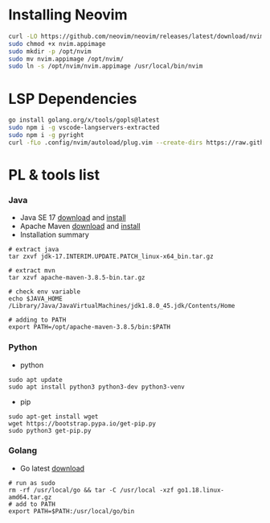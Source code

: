# Installing Neovim
```bash
curl -LO https://github.com/neovim/neovim/releases/latest/download/nvim.appimage
sudo chmod +x nvim.appimage
sudo mkdir -p /opt/nvim 
sudo mv nvim.appimage /opt/nvim/
sudo ln -s /opt/nvim/nvim.appimage /usr/local/bin/nvim 
```

# LSP Dependencies
```bash
go install golang.org/x/tools/gopls@latest
sudo npm i -g vscode-langservers-extracted
sudo npm i -g pyright
curl -fLo .config/nvim/autoload/plug.vim --create-dirs https://raw.githubusercontent.com/junegunn/vim-plug/master/plug.vim
```
# PL & tools list
### Java
- Java SE 17 [download](https://www.oracle.com/java/technologies/downloads/) and [install](https://docs.oracle.com/en/java/javase/17/install/installation-jdk-linux-platforms.html#GUID-4907E1A6-7B4B-4E98-9DA5-BF2A4D01AA57)
- Apache Maven [download](https://maven.apache.org/download.cgi) and [install](https://maven.apache.org/install.html)
- Installation summary
```shell
# extract java
tar zxvf jdk-17.INTERIM.UPDATE.PATCH_linux-x64_bin.tar.gz

# extract mvn
tar xzvf apache-maven-3.8.5-bin.tar.gz

# check env variable
echo $JAVA_HOME
/Library/Java/JavaVirtualMachines/jdk1.8.0_45.jdk/Contents/Home

# adding to PATH
export PATH=/opt/apache-maven-3.8.5/bin:$PATH
```
### Python
- python
```shell
sudo apt update
sudo apt install python3 python3-dev python3-venv
```
- pip
```shell
sudo apt-get install wget
wget https://bootstrap.pypa.io/get-pip.py
sudo python3 get-pip.py
```
### Golang
- Go latest [download](https://go.dev/doc/install)
```shell
# run as sudo
rm -rf /usr/local/go && tar -C /usr/local -xzf go1.18.linux-amd64.tar.gz
# add to PATH
export PATH=$PATH:/usr/local/go/bin
```
